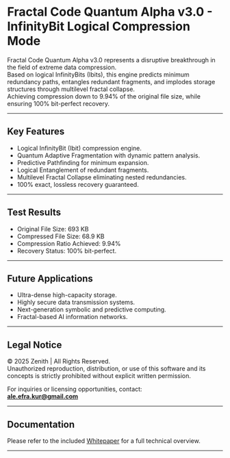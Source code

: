 # Fractal Code Quantum Alpha v3.0 - InfinityBit Logical Compression Mode

Fractal Code Quantum Alpha v3.0 represents a disruptive breakthrough in the field of extreme data compression.  
Based on logical InfinityBits (Ibits), this engine predicts minimum redundancy paths, entangles redundant fragments, and implodes storage structures through multilevel fractal collapse.  
Achieving compression down to 9.94% of the original file size, while ensuring 100% bit-perfect recovery.

---

## Key Features
- Logical InfinityBit (Ibit) compression engine.
- Quantum Adaptive Fragmentation with dynamic pattern analysis.
- Predictive Pathfinding for minimum expansion.
- Logical Entanglement of redundant fragments.
- Multilevel Fractal Collapse eliminating nested redundancies.
- 100% exact, lossless recovery guaranteed.

---

## Test Results
- Original File Size: 693 KB
- Compressed File Size: 68.9 KB
- Compression Ratio Achieved: 9.94%
- Recovery Status: 100% bit-perfect.

---

## Future Applications
- Ultra-dense high-capacity storage.
- Highly secure data transmission systems.
- Next-generation symbolic and predictive computing.
- Fractal-based AI information networks.

---

## Legal Notice
© 2025 Zenith | All Rights Reserved.  
Unauthorized reproduction, distribution, or use of this software and its concepts is strictly prohibited without explicit written permission.

For inquiries or licensing opportunities, contact:  
**ale.efra.kur@gmail.com**

---

## Documentation
Please refer to the included [Whitepaper](Fractal_Code_Quantum_Alpha_v3_Whitepaper_ENGLISH.pdf) for a full technical overview.

---
